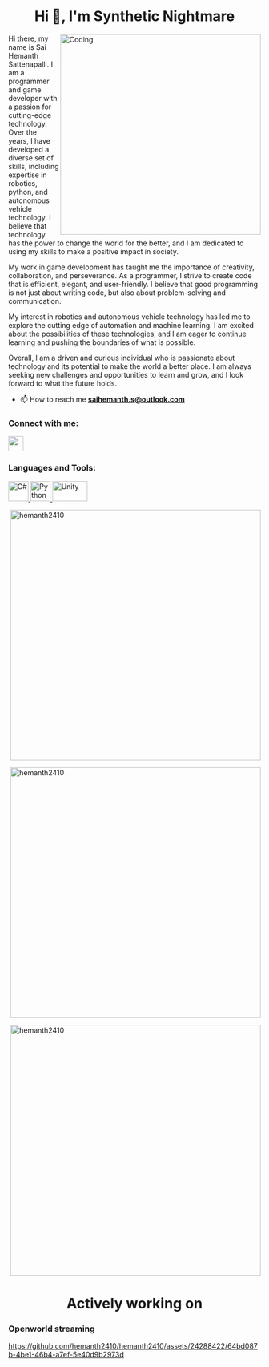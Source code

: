 <h1 align="center">Hi 👋, I'm Synthetic Nightmare</h1>

<img align="right" alt="Coding" width="400" src="https://i.giphy.com/media/d31wIu3HgY048MKs/giphy.webp">
<!--<img align="right" alt="Coding" width="400" style="border-radius:50%" src="https://scontent.fhyd2-1.fna.fbcdn.net/v/t1.6435-9/61700587_1374107669404720_7341415988786626560_n.jpg?_nc_cat=105&ccb=1-7&_nc_sid=09cbfe&_nc_ohc=yA8i0G-rT7IAX99tFia&_nc_ht=scontent.fhyd2-1.fna&oh=00_AfAYJRZyWU-yyOaDyABCQ9eJ544lwEoddhmVsbWUaEtMZg&oe=6432395C">-->
Hi there, my name is Sai Hemanth Sattenapalli. I am a programmer and game developer with a passion for cutting-edge technology. Over the years, I have developed a diverse set of skills, including expertise in robotics, python, and autonomous vehicle technology. I believe that technology has the power to change the world for the better, and I am dedicated to using my skills to make a positive impact in society.

My work in game development has taught me the importance of creativity, collaboration, and perseverance. As a programmer, I strive to create code that is efficient, elegant, and user-friendly. I believe that good programming is not just about writing code, but also about problem-solving and communication.

My interest in robotics and autonomous vehicle technology has led me to explore the cutting edge of automation and machine learning. I am excited about the possibilities of these technologies, and I am eager to continue learning and pushing the boundaries of what is possible.

Overall, I am a driven and curious individual who is passionate about technology and its potential to make the world a better place. I am always seeking new challenges and opportunities to learn and grow, and I look forward to what the future holds.

- 📫 How to reach me **saihemanth.s@outlook.com**

<h3 align="left">Connect with me:</h3>
<p align="left">
<a href="https://www.instagram.com/quiet._.2410/" target="blank"><img align="center" src="https://upload.wikimedia.org/wikipedia/commons/thumb/a/a5/Instagram_icon.png/2048px-Instagram_icon.png" height="30" width="30" /></a>
</p>

<h3 align="left">Languages and Tools:</h3>
<p align="left"> <a href="https://learn.microsoft.com/en-us/dotnet/csharp/" target="_blank"> <img src="https://upload.wikimedia.org/wikipedia/commons/thumb/0/0d/C_Sharp_wordmark.svg/1200px-C_Sharp_wordmark.svg.png" alt="C#" width="40" height="40"/> </a> <a href="https://www.python.org" target="_blank"> <img src="https://s3.dualstack.us-east-2.amazonaws.com/pythondotorg-assets/media/community/logos/python-logo-only.png" alt="Python" width="40" height="40"/> </a> <a href="https://www.unity.com" target="_blank"> <img src="https://logos-world.net/wp-content/uploads/2021/11/Unity-Emblem-700x394.png" alt="Unity" width="70" height="40"/> </a> </p>
<p>&nbsp;<img align="center" width="500" src="https://github-readme-stats.vercel.app/api?username=hemanth2410&show_icons=true&locale=en" alt="hemanth2410" /></p>
<p>&nbsp;<img align="center" width="500" src="https://github-readme-streak-stats.herokuapp.com/?user=hemanth2410" alt="hemanth2410" /></p>
<p>&nbsp;<img align="center" width="500" src="https://github-readme-stats.vercel.app/api/top-langs/?username=hemanth2410&layout=compact" alt="hemanth2410" /></p>

<h1 align="center">Actively working on</h1>
<h3 align="left">Openworld streaming</h3>


https://github.com/hemanth2410/hemanth2410/assets/24288422/64bd087b-4be1-46b4-a7ef-5e40d9b2973d


<!--
**hemanth2410/hemanth2410** is a ✨ _special_ ✨ repository because its `README.md` (this file) appears on your GitHub profile.

Here are some ideas to get you started:

- 🔭 I’m currently working on ...
- 🌱 I’m currently learning ...
- 👯 I’m looking to collaborate on ...
- 🤔 I’m looking for help with ...
- 💬 Ask me about ...
- 📫 How to reach me: ...
- 😄 Pronouns: ...
- ⚡ Fun fact: ...
-->


